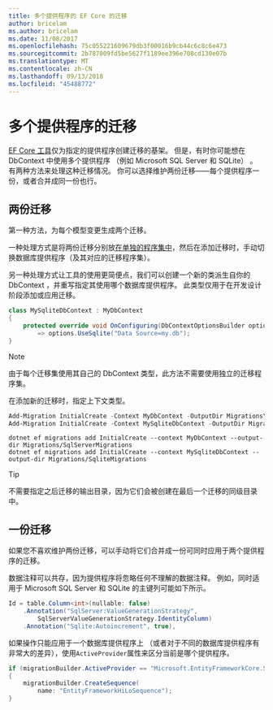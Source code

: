 ```yaml
---
title: 多个提供程序的 EF Core 的迁移
author: bricelam
ms.author: bricelam
ms.date: 11/08/2017
ms.openlocfilehash: 75c055221609679db3f00016b9cb44c6c8c6e473
ms.sourcegitcommit: 2b787009fd5be5627f1189ee396e708cd130e07b
ms.translationtype: MT
ms.contentlocale: zh-CN
ms.lasthandoff: 09/13/2018
ms.locfileid: "45488772"
---
```

<a name="migrations-with-multiple-providers"></a>多个提供程序的迁移
==================================
[EF Core 工具][ 1]仅为指定的提供程序创建迁移的基架。 但是，有时你可能想在 DbContext 中使用多个提供程序 （例如 Microsoft SQL Server 和 SQLite） 。 有两种方法来处理这种迁移情况。 你可以选择维护两份迁移——每个提供程序一份，或者合并成同一份也行。

<a name="two-migration-sets"></a>两份迁移
------------------
第一种方法，为每个模型变更生成两个迁移。

一种处理方式是将两份迁移分别放[在单独的程序集中][ 2]，然后在添加迁移时，手动切换数据库提供程序（及其对应的迁移程序集）。

另一种处理方式让工具的使用更简便点，我们可以创建一个新的类派生自你的 DbContext ，并重写指定其使用哪个数据库提供程序。 此类型仅用于在开发设计阶段添加或应用迁移。

``` csharp
class MySqliteDbContext : MyDbContext
{
    protected override void OnConfiguring(DbContextOptionsBuilder options)
        => options.UseSqlite("Data Source=my.db");
}
```

> [!NOTE]
> 由于每个迁移集使用其自己的 DbContext 类型，此方法不需要使用独立的迁移程序集。

在添加新的迁移时，指定上下文类型。

``` powershell
Add-Migration InitialCreate -Context MyDbContext -OutputDir Migrations\SqlServerMigrations
Add-Migration InitialCreate -Context MySqliteDbContext -OutputDir Migrations\SqliteMigrations
```
``` Console
dotnet ef migrations add InitialCreate --context MyDbContext --output-dir Migrations/SqlServerMigrations
dotnet ef migrations add InitialCreate --context MySqliteDbContext --output-dir Migrations/SqliteMigrations
```

> [!TIP]
> 不需要指定之后迁移的输出目录，因为它们会被创建在最后一个迁移的同级目录中。

<a name="one-migration-set"></a>一份迁移
-----------------
如果您不喜欢维护两份迁移，可以手动将它们合并成一份可同时应用于两个提供程序的迁移。

数据注释可以共存，因为提供程序将忽略任何不理解的数据注释。 例如，同时适用于 Microsoft SQL Server 和 SQLite 的主键列可能如下所示。

``` csharp
Id = table.Column<int>(nullable: false)
    .Annotation("SqlServer:ValueGenerationStrategy",
        SqlServerValueGenerationStrategy.IdentityColumn)
    .Annotation("Sqlite:Autoincrement", true),
```

如果操作只能应用于一个数据库提供程序上 （或者对于不同的数据库提供程序有非常大的差异），使用`ActiveProvider`属性来区分当前是哪个提供程序。

``` csharp
if (migrationBuilder.ActiveProvider == "Microsoft.EntityFrameworkCore.SqlServer")
{
    migrationBuilder.CreateSequence(
        name: "EntityFrameworkHiLoSequence");
}
```


  [1]: ../../miscellaneous/cli/index.md
  [2]: projects.md
